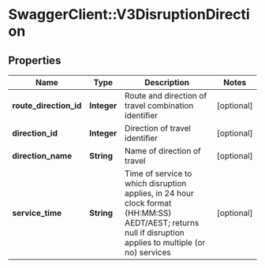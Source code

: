 # SwaggerClient::V3DisruptionDirection

## Properties
Name | Type | Description | Notes
------------ | ------------- | ------------- | -------------
**route_direction_id** | **Integer** | Route and direction of travel combination identifier | [optional] 
**direction_id** | **Integer** | Direction of travel identifier | [optional] 
**direction_name** | **String** | Name of direction of travel | [optional] 
**service_time** | **String** | Time of service to which disruption applies, in 24 hour clock format (HH:MM:SS) AEDT/AEST; returns null if disruption applies to multiple (or no) services | [optional] 

